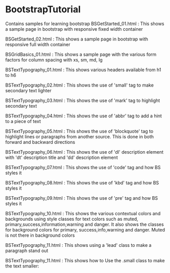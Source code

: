 # BootstrapTutorial
Contains samples for learning bootstrap
BSGetStarted_01.html :
This shows a sample page in bootstrap with responsive fixed width container

BSGetStarted_02.html :
This shows a sample page in bootstrap with responsive full width container

BSGridBasics_01.html :
This shows a sample page with the various form factors for column spacing with xs, sm, md, lg

BSTextTypography_01.html :
This shows various headers available from h1 to h6

BSTextTypography_02.html :
This shows the use of 'small' tag to make secondary text lighter

BSTextTypography_03.html :
This shows the use of 'mark' tag to highlight secondary text

BSTextTypography_04.html :
This shows the use of 'abbr' tag to add a hint to a piece of text

BSTextTypography_05.html :
This shows the use of 'blockquote' tag to highlight lines or paragraphs from another source. This is done in both forward and backward directions

BSTextTypography_06.html :
This shows the use of 'dl' description element with 'dt' description title and 'dd' description element

BSTextTypography_07.html :
This shows the use of 'code' tag and how BS styles it

BSTextTypography_08.html :
This shows the use of 'kbd' tag and how BS styles it

BSTextTypography_09.html :
This shows the use of 'pre' tag and how BS styles it

BSTextTypography_10.html :
This shows the various contextual colors and backgrounds using style classes for text colors such as muted,
primary,success,information,warning and danger. It also shows the classes for background colors for primary,
success,info,warning and danger. Muted is not there in background colors

BSTextTypography_11.html :
This shows using a 'lead' class to make a paragraph stand out

BSTextTypography_11.html :
This shows how to Use the .small class to make the text smaller: